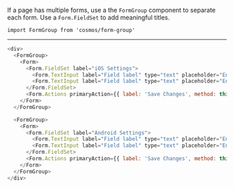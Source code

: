 If a page has multiple forms, use a the `FormGroup` component to separate each form. Use a `Form.FieldSet` to add meaningful titles.

`import FormGroup from 'cosmos/form-group'`

---

```js
<div>
  <FormGroup>
    <Form>
      <Form.FieldSet label="iOS Settings">
        <Form.TextInput label="Field label" type="text" placeholder="Enter something" />
        <Form.TextInput label="Field label" type="text" placeholder="Enter something" />
      </Form.FieldSet>
      <Form.Actions primaryAction={{ label: 'Save Changes', method: this.save }} />
    </Form>
  </FormGroup>

  <FormGroup>
    <Form>
      <Form.FieldSet label="Android Settings">
        <Form.TextInput label="Field label" type="text" placeholder="Enter something" />
        <Form.TextInput label="Field label" type="text" placeholder="Enter something" />
      </Form.FieldSet>
      <Form.Actions primaryAction={{ label: 'Save Changes', method: this.save }} />
    </Form>
  </FormGroup>
</div>
```
